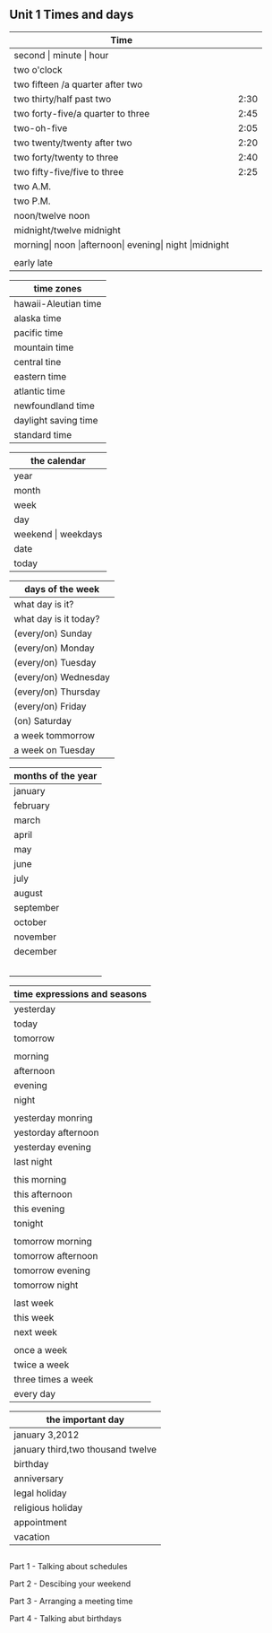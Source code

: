 ## Unit 1 Times and days

| Time                                                      |      |
| --------------------------------------------------------- | ---- |
| second \| minute \| hour                                  |      |
| two o'clock                                               |      |
| two fifteen /a quarter after   two                        |      |
| two thirty/half past two                                  | 2:30 |
| two forty-five/a quarter to three                         | 2:45 |
| two-oh-five                                               | 2:05 |
| two twenty/twenty after two                               | 2:20 |
| two forty/twenty to three                                 | 2:40 |
| two fifty-five/five to three                              | 2:25 |
| two A.M.                                                  |      |
| two P.M.                                                  |      |
| noon/twelve noon                                          |      |
| midnight/twelve midnight                                  |      |
| morning\|   noon \|afternoon\| evening\| night \|midnight |      |
|                                                           |      |
| early late                                                |      |

| time   zones         |
| -------------------- |
| hawaii-Aleutian time |
| alaska time          |
| pacific time         |
| mountain time        |
| central tine         |
| eastern time         |
| atlantic time        |
| newfoundland time    |
| daylight saving time |
| standard time        |

| the   calendar      |
| ------------------- |
| year                |
| month               |
| week                |
| day                 |
| weekend \| weekdays |
| date                |
| today               |

| days of   the week    |
| --------------------- |
| what day is it?       |
| what day is it today? |
| (every/on) Sunday     |
| (every/on) Monday     |
| (every/on) Tuesday    |
| (every/on) Wednesday  |
| (every/on) Thursday   |
| (every/on) Friday     |
| (on) Saturday         |
| a week tommorrow      |
| a week on Tuesday     |

| months   of the year |
| -------------------- |
| january              |
| february             |
| march                |
| april                |
| may                  |
| june                 |
| july                 |
| august               |
| september            |
| october              |
| november             |
| december             |
|                      |
|                      |
|                      |
|                      |
|                      |

| time   expressions and seasons |
| ------------------------------ |
| yesterday                      |
| today                          |
| tomorrow                       |
|                                |
| morning                        |
| afternoon                      |
| evening                        |
| night                          |
|                                |
| yesterday monring              |
| yestorday afternoon            |
| yesterday evening              |
| last night                     |
|                                |
| this morning                   |
| this afternoon                 |
| this evening                   |
| tonight                        |
|                                |
| tomorrow morning               |
| tomorrow afternoon             |
| tomorrow evening               |
| tomorrow night                 |
|                                |
| last week                      |
| this week                      |
| next week                      |
|                                |
| once a week                    |
| twice a week                   |
| three times a week             |
| every day                      |

| the   important day               |
| --------------------------------- |
| january 3,2012                    |
| january third,two thousand twelve |
| birthday                          |
| anniversary                       |
| legal holiday                     |
| religious holiday                 |
| appointment                       |
| vacation                          |

## 

Part 1 -  Talking about schedules

Part 2 - Descibing your weekend

Part 3 - Arranging a meeting time

Part 4 - Talking abut birthdays